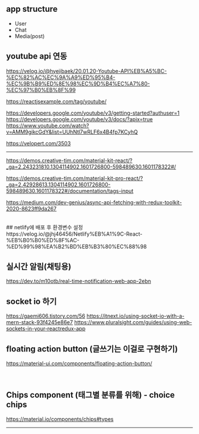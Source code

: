 ## app structure
<ul>
    <li>User</li>
    <li>Chat</li>
    <li>Media(post)</li>
</ul>

## youtube api 연동
https://velog.io/@hyejibaek/20.01.20-Youtube-API%EB%A5%BC-%EC%82%AC%EC%9A%A9%ED%95%B4-%EC%9B%B9%ED%8E%98%EC%9D%B4%EC%A7%80-%EC%97%B0%EB%8F%99

https://reactjsexample.com/tag/youtube/

https://developers.google.com/youtube/v3/getting-started?authuser=1
https://developers.google.com/youtube/v3/docs/?apix=true
https://www.youtube.com/watch?v=AMM9gikcGdY&list=UUhNtl7wRLF6x4B4fp7KCyhQ

https://velopert.com/3503
<br/>
<hr/>

https://demos.creative-tim.com/material-kit-react/?_ga=2.243231810.1304114902.1601726800-598489630.1601178322#/

https://demos.creative-tim.com/material-kit-pro-react/?_ga=2.42928613.1304114902.1601726800-598489630.1601178322#/documentation/tags-input

https://medium.com/dev-genius/async-api-fetching-with-redux-toolkit-2020-8623ff9da267

<br/>
## netlify에 배포 후 환경변수 설정
https://velog.io/@jhj46456/Netlify%EB%A1%9C-React-%EB%B0%B0%ED%8F%AC-%ED%99%98%EA%B2%BD%EB%B3%80%EC%88%98

## 실시간 알림(채팅용)
https://dev.to/m10otb/real-time-notification-web-app-2ebn

## socket io 하기
https://gaemi606.tistory.com/56
https://itnext.io/using-socket-io-with-a-mern-stack-93f4245e86e7
https://www.pluralsight.com/guides/using-web-sockets-in-your-reactredux-app

## floating action button (글쓰기는 이걸로 구현하기)
https://material-ui.com/components/floating-action-button/

<br/>

## Chips component (태그별 분류를 위해) - choice chips
https://material.io/components/chips#types

<hr/>

